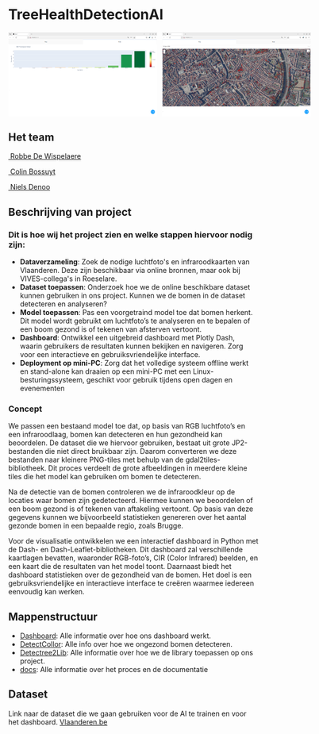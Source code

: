 # TreeHealthDetectionAI

<div style="display: flex; gap: 10px;">
    <img src="./img/Webpagina_data.png" alt="WebpaginaData" width="300px">
    <img src="./img/Webpagina_Map.png" alt="WebpaginaMap" width="300px">
</div>

## Het team

[<img src="https://github.com/RobbeDeW.png" alt="" width="25" style="margin-bottom:-6px;"> Robbe De Wispelaere](https://github.com/RobbeDeW)

[<img src="https://github.com/BossuytC.png" alt="" width="25" style="margin-bottom:-6px;"> Colin Bossuyt](https://github.com/BossuytC)

[<img src="https://github.com/NielsDenoo.png" alt="" width="25" style="margin-bottom:-6px;"> Niels Denoo](https://github.com/NielsDenoo)

## Beschrijving van project

### Dit is hoe wij het project zien en welke stappen hiervoor nodig zijn:

- **Dataverzameling**: Zoek de nodige luchtfoto's en infraroodkaarten van Vlaanderen. Deze zijn beschikbaar via online bronnen, maar ook bij VIVES-collega's in Roeselare.
- **Dataset toepassen**: Onderzoek hoe we de online beschikbare dataset kunnen gebruiken in ons project. Kunnen we de bomen in de dataset detecteren en analyseren?
- **Model toepassen**: Pas een voorgetraind model toe dat bomen herkent. Dit model wordt gebruikt om luchtfoto’s te analyseren en te bepalen of een boom gezond is of tekenen van afsterven vertoont.
- **Dashboard**: Ontwikkel een uitgebreid dashboard met Plotly Dash, waarin gebruikers de resultaten kunnen bekijken en navigeren. Zorg voor een interactieve en gebruiksvriendelijke interface.
- **Deployment op mini-PC**: Zorg dat het volledige systeem offline werkt en stand-alone kan draaien op een mini-PC met een Linux-besturingssysteem, geschikt voor gebruik tijdens open dagen en evenementen

### Concept

We passen een bestaand model toe dat, op basis van RGB luchtfoto’s en een infraroodlaag, bomen kan detecteren en hun gezondheid kan beoordelen. De dataset die we hiervoor gebruiken, bestaat uit grote JP2-bestanden die niet direct bruikbaar zijn. Daarom converteren we deze bestanden naar kleinere PNG-tiles met behulp van de gdal2tiles-bibliotheek. Dit proces verdeelt de grote afbeeldingen in meerdere kleine tiles die het model kan gebruiken om bomen te detecteren.

Na de detectie van de bomen controleren we de infraroodkleur op de locaties waar bomen zijn gedetecteerd. Hiermee kunnen we beoordelen of een boom gezond is of tekenen van aftakeling vertoont. Op basis van deze gegevens kunnen we bijvoorbeeld statistieken genereren over het aantal gezonde bomen in een bepaalde regio, zoals Brugge.

Voor de visualisatie ontwikkelen we een interactief dashboard in Python met de Dash- en Dash-Leaflet-bibliotheken. Dit dashboard zal verschillende kaartlagen bevatten, waaronder RGB-foto’s, CIR (Color Infrared) beelden, en een kaart die de resultaten van het model toont. Daarnaast biedt het dashboard statistieken over de gezondheid van de bomen. Het doel is een gebruiksvriendelijke en interactieve interface te creëren waarmee iedereen eenvoudig kan werken.

## Mappenstructuur
- [Dashboard](Dashboard/): Alle informatie over hoe ons dashboard werkt. 
- [DetectCollor](DetectCollor/): Alle info over hoe we ongezond bomen detecteren.
- [Detectree2Lib](Detectree2Lib/): Alle informatie over hoe we de library toepassen op ons project. 
- [docs](docs/): Alle informatie over het proces en de documentatie

## Dataset

Link naar de dataset die we gaan gebruiken voor de AI te trainen en voor het dashboard.
[Vlaanderen.be](https://download.vlaanderen.be/product/9531)
